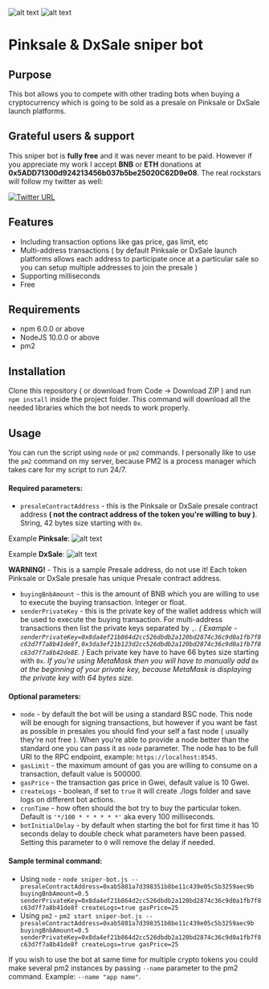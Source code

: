 ![alt text](https://github.com/mnedelchev-vn/pinksale-dxsale-sniper-bot/blob/master/assets/images/pinksale-logo.png)
![alt text](https://github.com/mnedelchev-vn/pinksale-dxsale-sniper-bot/blob/master/assets/images/dxsale-logo-shadow.png)

# Pinksale & DxSale sniper bot

## Purpose
This bot allows you to compete with other trading bots when buying a cryptocurrency which is going to be sold as a presale on Pinksale or DxSale launch platforms.

## Grateful users & support
This sniper bot is **fully free** and it was never meant to be paid. However if you appreciate my work I accept **BNB** or **ETH** donations at **0x5ADD71300d924213456b037b5be25020C62D9e08**. The real rockstars will follow my twitter as well:

[![Twitter URL](https://github.com/mnedelchev-vn/pinksale-dxsale-sniper-bot/blob/master/assets/images/twitter.svg)](https://twitter.com/intent/follow?screen_name=mnedelchev_)

## Features
* Including transaction options like gas price, gas limit, etc
* Multi-address transactions ( by default Pinksale or DxSale launch platforms allows each address to participate once at a particular sale so you can setup multiple addresses to join the presale )
* Supporting milliseconds
* Free

## Requirements
* npm 6.0.0 or above
* NodeJS 10.0.0 or above
* pm2

## Installation
Clone this repository ( or download from Code -> Download ZIP ) and run `npm install` inside the project folder. This command will download all the needed libraries which the bot needs to work properly.

## Usage
You can run the script using `node` or `pm2` commands. I personally like to use the `pm2` command on my server, because PM2 is a process manager which takes care for my script to run 24/7. 

#### Required parameters:
* `presaleContractAddress` - this is the Pinksale or DxSale presale contract address **( not the contract address of the token you're willing to buy )**. String, 42 bytes size starting with `0x`.

Example **Pinksale**:
![alt text](https://github.com/mnedelchev-vn/pinksale-dxsale-sniper-bot/blob/master/assets/images/sample-pinksale-presale-address.png)

Example **DxSale**:
![alt text](https://github.com/mnedelchev-vn/pinksale-dxsale-sniper-bot/blob/master/assets/images/sample-dxsale-presale-address.png)

**WARNING!** - This is a sample Presale address, do not use it! Each token Pinksale or DxSale presale has unique Presale contract address.

* `buyingBnbAmount` - this is the amount of BNB which you are willing to use to execute the buying transaction. Integer or float.
* `senderPrivateKey` - this is the private key of the wallet address which will be used to execute the buying transaction. For multi-address transactions then list the private keys separated by `,`. *( Example - `senderPrivateKey=0x8da4ef21b864d2cc526dbdb2a120bd2874c36c9d0a1fb7f8c63d7f7a8b41de8f,0x3da3ef21b123d2cc526dbdb2a120bd2874c36c9d0a1fb7f8c63d7f7a8b42de8E`. )* Each private key have to have 66 bytes size starting with `0x`. *If you're using MetaMask then you will have to manually add `0x` at the beginning of your private key, because MetaMask is displaying the private key with 64 bytes size.*

#### Optional parameters:
* `node` - by default the bot will be using a standard BSC node. This node will be enough for signing transactions, but however if you want be fast as possible in presales you should find your self a fast node ( usually they're not free ). When you're able to provide a node better than the standard one you can pass it as `node` parameter. The node has to be full URI to the RPC endpoint, example: `https://localhost:8545`.
* `gasLimit` - the maximum amount of gas you are willing to consume on a transaction, default value is 500000.
* `gasPrice` - the transaction gas price in Gwei, default value is 10 Gwei.
* `createLogs` - boolean, if set to `true` it will create ./logs folder and save logs on different bot actions.
* `cronTime` - how often should the bot try to buy the particular token. Default is `'*/100 * * * * * *'` aka every 100 milliseconds.
* `botInitialDelay` - by default when starting the bot for first time it has 10 seconds delay to double check what parameters have been passed. Setting this parameter to `0` will remove the delay if needed.

#### Sample terminal command:
* Using `node` - `node sniper-bot.js -- presaleContractAddress=0xab5801a7d398351b8be11c439e05c5b3259aec9b buyingBnbAmount=0.5 senderPrivateKey=0x8da4ef21b864d2cc526dbdb2a120bd2874c36c9d0a1fb7f8c63d7f7a8b41de8f createLogs=true gasPrice=25`
* Using `pm2` - `pm2 start sniper-bot.js -- presaleContractAddress=0xab5801a7d398351b8be11c439e05c5b3259aec9b buyingBnbAmount=0.5 senderPrivateKey=0x8da4ef21b864d2cc526dbdb2a120bd2874c36c9d0a1fb7f8c63d7f7a8b41de8f createLogs=true gasPrice=25`

If you wish to use the bot at same time for multiple crypto tokens you could make several pm2 instances by passing `--name` parameter to the pm2 command. Example: `--name "app name"`.